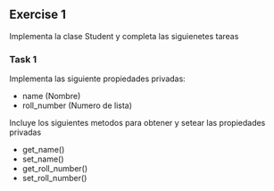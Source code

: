 ## Exercise 1
Implementa la clase Student y completa las siguienetes tareas

### Task 1
Implementa las siguiente propiedades privadas:
- name (Nombre)
- roll_number (Numero de lista)

Incluye los siguientes metodos para obtener y setear las 
propiedades privadas
- get_name() 
- set_name()
- get_roll_number()
- set_roll_number()